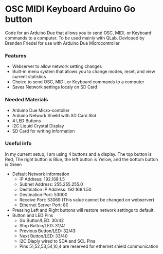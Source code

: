 # OSC MIDI Keyboard Arduino Go button
Code for an Arduino Due that allows you to send OSC, MIDI, or Keyboard commands to a computer. To be used mainly with QLab.
Devloped by Brenden Friedel for use with Arduino Due Microcontroller

### Features 
  * Webserver to allow network setting changes 
  * Built-in menu system that allows you to change modes, reset, and view current statistics
  * Choice to send OSC, MIDI, or Keyboard commands to a computer
  * Saves Network settings localy on SD Card 
 
### Needed Materials
   * Arduino Due Micro-contoller
   * Arduino Network Shield with SD Card Slot
   * 4 LED Buttons
   * I2C Liquid Crystal Display
   * SD Card for writing information
### Useful info
In my current setup, I am using 4 buttons and a display. The top button is Red, The right button is Blue, the left button is Yellow, and the bottom button is Green
* Default Network information 
  * IP Address: 192.168.1.5
  * Subnet Address: 255.255.255.0
  * Destination IP Address: 192.168.1.50
  * Destination Port: 53000
  * Receive Port: 53069 (This value cannot be changed on webserver)
  * Ethernet Server Port: 80 
* Pressing Left and Right buttons will restore network settings to default.
* Button and LED Pins
    * Go Button/LED: 30/42
    * Stop Button/LED: 31/41
    * Previous Button/LED: 32/43
    * Next Button/LED: 33/40
    * I2C Diaply wired to SDA and SCL Pins
    * Pins 51,52,53,54,10,4 are reserved for ethernet shield communication

